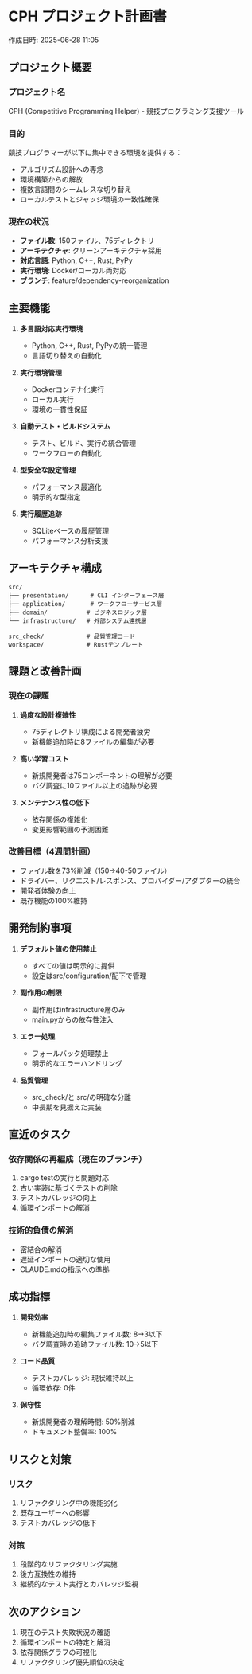 # CPH プロジェクト計画書
作成日時: 2025-06-28 11:05

## プロジェクト概要

### プロジェクト名
CPH (Competitive Programming Helper) - 競技プログラミング支援ツール

### 目的
競技プログラマーが以下に集中できる環境を提供する：
- アルゴリズム設計への専念
- 環境構築からの解放
- 複数言語間のシームレスな切り替え
- ローカルテストとジャッジ環境の一致性確保

### 現在の状況
- **ファイル数**: 150ファイル、75ディレクトリ
- **アーキテクチャ**: クリーンアーキテクチャ採用
- **対応言語**: Python, C++, Rust, PyPy
- **実行環境**: Docker/ローカル両対応
- **ブランチ**: feature/dependency-reorganization

## 主要機能

1. **多言語対応実行環境**
   - Python, C++, Rust, PyPyの統一管理
   - 言語切り替えの自動化

2. **実行環境管理**
   - Dockerコンテナ化実行
   - ローカル実行
   - 環境の一貫性保証

3. **自動テスト・ビルドシステム**
   - テスト、ビルド、実行の統合管理
   - ワークフローの自動化

4. **型安全な設定管理**
   - パフォーマンス最適化
   - 明示的な型指定

5. **実行履歴追跡**
   - SQLiteベースの履歴管理
   - パフォーマンス分析支援

## アーキテクチャ構成

```
src/
├── presentation/      # CLI インターフェース層
├── application/       # ワークフローサービス層
├── domain/           # ビジネスロジック層
└── infrastructure/   # 外部システム連携層

src_check/            # 品質管理コード
workspace/            # Rustテンプレート
```

## 課題と改善計画

### 現在の課題
1. **過度な設計複雑性**
   - 75ディレクトリ構成による開発者疲労
   - 新機能追加時に8ファイルの編集が必要
   
2. **高い学習コスト**
   - 新規開発者は75コンポーネントの理解が必要
   - バグ調査に10ファイル以上の追跡が必要

3. **メンテナンス性の低下**
   - 依存関係の複雑化
   - 変更影響範囲の予測困難

### 改善目標（4週間計画）
- ファイル数を73%削減（150→40-50ファイル）
- ドライバー、リクエスト/レスポンス、プロバイダー/アダプターの統合
- 開発者体験の向上
- 既存機能の100%維持

## 開発制約事項

1. **デフォルト値の使用禁止**
   - すべての値は明示的に提供
   - 設定はsrc/configuration/配下で管理

2. **副作用の制限**
   - 副作用はinfrastructure層のみ
   - main.pyからの依存性注入

3. **エラー処理**
   - フォールバック処理禁止
   - 明示的なエラーハンドリング

4. **品質管理**
   - src_check/と src/の明確な分離
   - 中長期を見据えた実装

## 直近のタスク

### 依存関係の再編成（現在のブランチ）
1. cargo testの実行と問題対応
2. 古い実装に基づくテストの削除
3. テストカバレッジの向上
4. 循環インポートの解消

### 技術的負債の解消
- 密結合の解消
- 遅延インポートの適切な使用
- CLAUDE.mdの指示への準拠

## 成功指標

1. **開発効率**
   - 新機能追加時の編集ファイル数: 8→3以下
   - バグ調査時の追跡ファイル数: 10→5以下

2. **コード品質**
   - テストカバレッジ: 現状維持以上
   - 循環依存: 0件

3. **保守性**
   - 新規開発者の理解時間: 50%削減
   - ドキュメント整備率: 100%

## リスクと対策

### リスク
1. リファクタリング中の機能劣化
2. 既存ユーザーへの影響
3. テストカバレッジの低下

### 対策
1. 段階的なリファクタリング実施
2. 後方互換性の維持
3. 継続的なテスト実行とカバレッジ監視

## 次のアクション

1. 現在のテスト失敗状況の確認
2. 循環インポートの特定と解消
3. 依存関係グラフの可視化
4. リファクタリング優先順位の決定